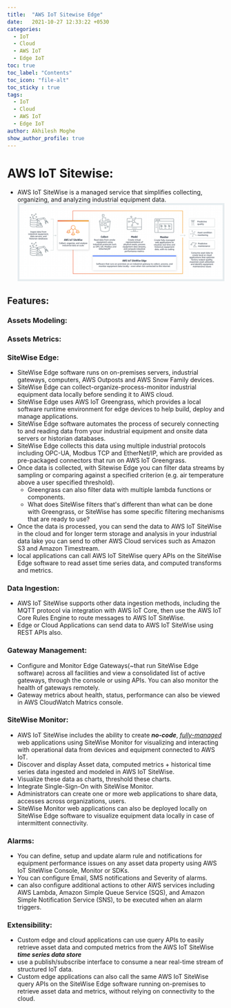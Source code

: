 ```yaml
---
title:  "AWS IoT Sitewise Edge"
date:   2021-10-27 12:33:22 +0530
categories:
  - IoT
  - Cloud
  - AWS IoT
  - Edge IoT
toc: true
toc_label: "Contents"
toc_icon: "file-alt"
toc_sticky : true
tags:
  - IoT
  - Cloud
  - AWS IoT
  - Edge IoT
author: Akhilesh Moghe
show_author_profile: true
---
```



# AWS IoT Sitewise:
- AWS IoT SiteWise is a managed service that simplifies collecting, organizing, and analyzing industrial equipment data.
![AWS IoT Sitewise Overview](/assets/images/aws/aws-iot-sitewise-edge.png)

## Features:
### Assets Modeling:

### Assets Metrics:

### SiteWise Edge:
- SiteWise Edge software runs on on-premises servers, industrial gateways, computers, AWS Outposts and AWS Snow Family devices.
- SiteWise Edge can collect-organize-process-monitor industrial equipment data locally before sending it to AWS cloud.
- SiteWise Edge uses AWS IoT Greengrass, which provides a local software runtime environment for edge devices to help build, deploy and manage applications.
- SiteWise Edge software automates the process of securely connecting to and reading data from your industrial equipment and onsite data servers or historian databases.
- SiteWise Edge collects this data using multiple industrial protocols including OPC-UA, Modbus TCP and EtherNet/IP, which are provided as pre-packaged connectors that run on AWS IoT Greengrass.
- Once data is collected, with Sitewise Edge you can filter data streams by sampling or comparing against a specified criterion (e.g. air temperature above a user specified threshold).
  - Greengrass can also filter data with multiple lambda functions or components.
  - What does SiteWise filters that's different than what can be done with Greengrass, or SiteWise has some specific filtering mechanisms that are ready to use?
- Once the data is processed, you can send the data to AWS IoT SiteWise in the cloud and for longer term storage and analysis in your industrial data lake you can send to other AWS Cloud services such as Amazon S3 and Amazon Timestream.
- local applications can call AWS IoT SiteWise query APIs on the SiteWise Edge software to read asset time series data, and computed transforms and metrics.

### Data Ingestion:
- AWS IoT SiteWise supports other data ingestion methods, including the MQTT protocol via integration with AWS IoT Core, then use the AWS IoT Core Rules Engine to route messages to AWS IoT SiteWise.
- Edge or Cloud Applications can send data to AWS IoT SiteWise using REST APIs also.

### Gateway Management:
- Configure and Monitor Edge Gateways(~that run SiteWise Edge software) across all facilities and view a consolidated list of active gateways, through the console or using APIs. You can also monitor the health of gateways remotely.
- Gateway metrics about health, status, performance can also be viewed in AWS CloudWatch Matrics console.

### SiteWise Monitor:
- AWS IoT SiteWise includes the ability to create __*no-code*__, *<u>fully-managed</u>* web applications using SiteWise Monitor for visualizing and interacting with operational data from devices and equipment connected to AWS IoT.
- Discover and display Asset data, computed metrics + historical time series data ingested and modeled in AWS IoT SiteWise.
- Visualize these data as charts, threshold these charts.
- Integrate Single-Sign-On with SiteWise Monitor.
- Administrators can create one or more web applications to share data, accesses across organizations, users.
- SiteWise Monitor web applications can also be deployed locally on SiteWise Edge software to visualize equipment data locally in case of intermittent connectivity.

### Alarms:
- You can define, setup and update alarm rule and notifications for equipment performance issues on any asset data property using AWS IoT SiteWise Console, Monitor or SDKs.
- You can configure Email, SMS notifications and Severity of alarms.
- can also configure additional actions to other AWS services including AWS Lambda, Amazon Simple Queue Service (SQS), and Amazon Simple Notification Service (SNS), to be executed when an alarm triggers.

### Extensibility:
- Custom edge and cloud applications can use query APIs to easily retrieve asset data and computed metrics from the AWS IoT SiteWise __*time series data store*__
- use a publish/subscribe interface to consume a near real-time stream of structured IoT data.
- Custom edge applications can also call the same AWS IoT SiteWise query APIs on the SiteWise Edge software running on-premises to retrieve asset data and metrics, without relying on connectivity to the cloud.


